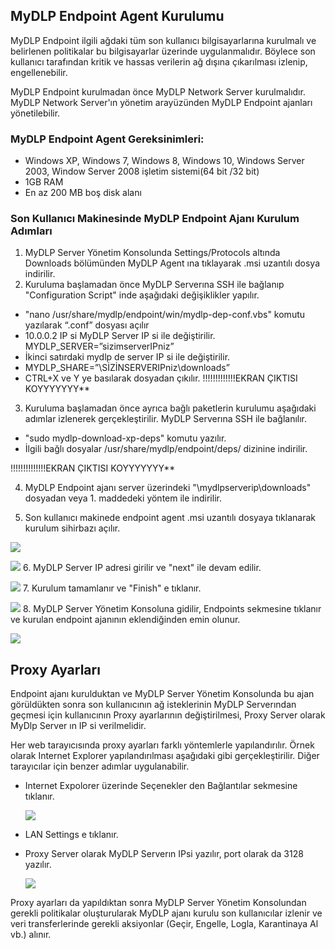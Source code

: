 ## MyDLP Endpoint Agent Kurulumu

MyDLP Endpoint ilgili ağdaki tüm son kullanıcı bilgisayarlarına kurulmalı ve belirlenen politikalar bu bilgisayarlar üzerinde uygulanmalıdır. Böylece son kullanıcı tarafından kritik ve hassas verilerin ağ dışına çıkarılması izlenip, engellenebilir.

MyDLP Endpoint kurulmadan önce MyDLP Network Server kurulmalıdır. MyDLP Network Server'ın yönetim arayüzünden MyDLP Endpoint ajanları yönetilebilir. 

### MyDLP Endpoint Agent Gereksinimleri:
* Windows XP, Windows 7, Windows 8, Windows 10, Windows Server 2003, Window Server 2008 işletim sistemi(64 bit /32 bit)
* 1GB RAM
* En az 200 MB boş disk alanı 

### Son Kullanıcı Makinesinde MyDLP Endpoint Ajanı Kurulum Adımları
1. MyDLP Server Yönetim Konsolunda Settings/Protocols altında Downloads bölümünden MyDLP Agent ına tıklayarak .msi uzantılı dosya indirilir.
2. Kuruluma başlamadan önce MyDLP Serverına SSH ile bağlanıp "Configuration Script" inde aşağıdaki değişiklikler yapılır.

  * "nano /usr/share/mydlp/endpoint/win/mydlp-dep-conf.vbs" komutu yazılarak “.conf” dosyası açılır
  * 10.0.0.2 IP si MyDLP Server IP si ile değiştirilir.  MYDLP_SERVER=”sizimserverIPniz”
  * İkinci satırdaki mydlp de server IP si ile değiştirilir. 
  * MYDLP_SHARE=”\\SİZİNSERVERIPniz\downloads”
  * CTRL+X ve Y ye basılarak dosyadan çıkılır. 
!!!!!!!!!!!!!EKRAN ÇIKTISI KOYYYYYYY**
3. Kuruluma başlamadan önce ayrıca bağlı paketlerin kurulumu aşağıdaki adımlar izlenerek gerçekleştirilir.
MyDLP Serverına SSH ile bağlanılır.

  * "sudo mydlp-download-xp-deps" komutu yazılır.
  * İlgili bağlı dosyalar /usr/share/mydlp/endpoint/deps/ dizinine indirilir.

!!!!!!!!!!!!!!EKRAN ÇIKTISI KOYYYYYYY**

4. MyDLP Endpoint ajanı server üzerindeki "\\mydlpserverip\downloads" dosyadan veya 1. maddedeki yöntem ile indirilir.

5. Son kullanıcı makinede endpoint agent .msi uzantılı dosyaya tıklanarak kurulum sihirbazı açılır.

![](https://cloud.githubusercontent.com/assets/20702065/17460715/d84371e0-5c7a-11e6-9e1b-262a28f2b7d8.png)

![](https://cloud.githubusercontent.com/assets/20702065/17460716/dc2fa6e8-5c7a-11e6-94c7-71eb542529de.png)
6. MyDLP Server IP adresi girilir ve "next" ile devam edilir.

![](https://cloud.githubusercontent.com/assets/20702065/17460717/de8f03de-5c7a-11e6-9a4b-600ddfe5c7ba.png)
7. Kurulum tamamlanır ve "Finish" e tıklanır.

![](https://cloud.githubusercontent.com/assets/20702065/17460723/fb53d6c0-5c7a-11e6-9040-ff4d3a35b8ba.png)
8. MyDLP Server Yönetim Konsoluna gidilir, Endpoints sekmesine tıklanır ve kurulan endpoint ajanının eklendiğinden emin olunur.

![](https://cloud.githubusercontent.com/assets/20702065/17460731/1375fc7e-5c7b-11e6-9795-1ead1fd2943e.png)

## Proxy Ayarları

Endpoint ajanı kurulduktan ve MyDLP Server Yönetim Konsolunda bu ajan görüldükten sonra son kullanıcının ağ isteklerinin MyDLP Serverından geçmesi için kullanıcının Proxy ayarlarının değiştirilmesi, Proxy Server olarak MyDlp Server ın IP si verilmelidir.

Her web tarayıcısında proxy ayarları farklı yöntemlerle yapılandırılır. Örnek olarak Internet Explorer yapılandırılması aşağıdaki gibi gerçekleştirilir. Diğer tarayıcılar için benzer adımlar uygulanabilir.
 * Internet Expolorer üzerinde Seçenekler den Bağlantılar sekmesine tıklanır.
   
   ![](https://cloud.githubusercontent.com/assets/20702065/17460733/1a394df4-5c7b-11e6-80e0-82ae436c0a31.png)
 * LAN Settings e tıklanır.
 * Proxy Server olarak MyDLP Serverın IPsi yazılır, port olarak da 3128 yazılır. 
  
   ![](https://cloud.githubusercontent.com/assets/20702065/17460734/1d063592-5c7b-11e6-9347-a1cbd080889f.png)
 
Proxy ayarları da yapıldıktan sonra MyDLP Server Yönetim Konsolundan gerekli politikalar oluşturularak MyDLP ajanı kurulu son kullanıcılar izlenir ve veri  transferlerinde gerekli aksiyonlar (Geçir, Engelle, Logla, Karantinaya Al vb.) alınır.

